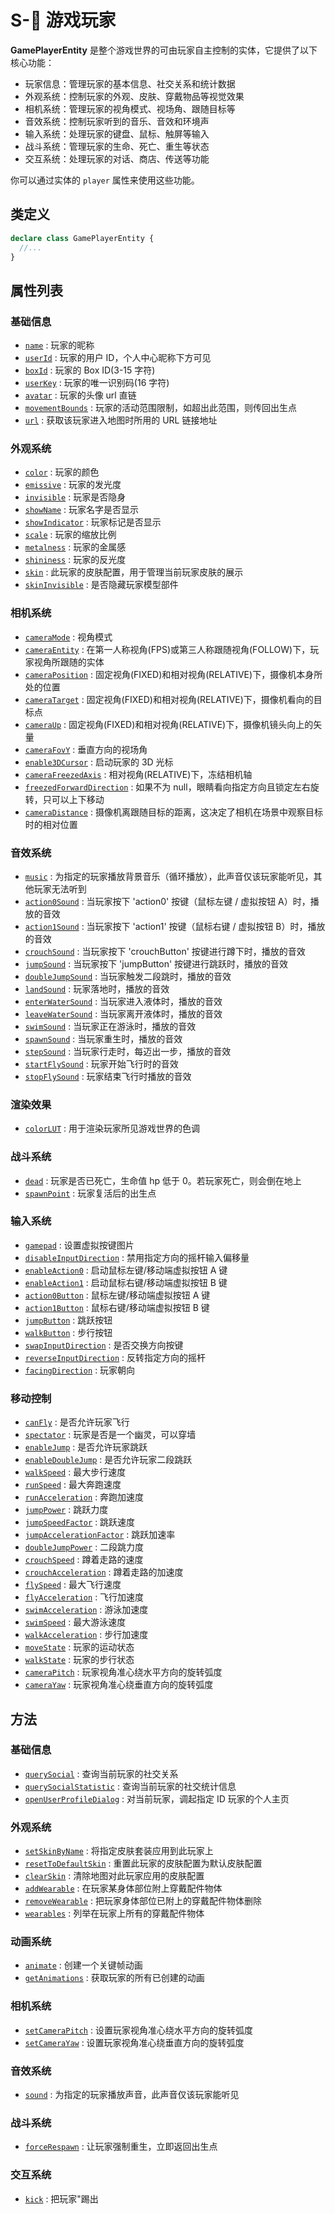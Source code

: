 # S-👤 游戏玩家

**GamePlayerEntity** 是整个游戏世界的可由玩家自主控制的实体，它提供了以下核心功能：

- 玩家信息：管理玩家的基本信息、社交关系和统计数据
- 外观系统：控制玩家的外观、皮肤、穿戴物品等视觉效果
- 相机系统：管理玩家的视角模式、视场角、跟随目标等
- 音效系统：控制玩家听到的音乐、音效和环境声
- 输入系统：处理玩家的键盘、鼠标、触屏等输入
- 战斗系统：管理玩家的生命、死亡、重生等状态
- 交互系统：处理玩家的对话、商店、传送等功能

你可以通过实体的 `player` 属性来使用这些功能。

## 类定义

```typescript
declare class GamePlayerEntity {
  //...
}
```

## 属性列表

### 基础信息

- [`name`](./info#name) : 玩家的昵称
- [`userId`](./info#userId) : 玩家的用户 ID，个人中心昵称下方可见
- [`boxId`](./info#boxId) : 玩家的 Box ID(3-15 字符)
- [`userKey`](./info#userKey) : 玩家的唯一识别码(16 字符)
- [`avatar`](./info#avatar) : 玩家的头像 url 直链
- [`movementBounds`](./info#movementBounds) : 玩家的活动范围限制，如超出此范围，则传回出生点
- [`url`](./info#url) : 获取该玩家进入地图时所用的 URL 链接地址

### 外观系统

- [`color`](./appearance#color) : 玩家的颜色
- [`emissive`](./appearance#emissive) : 玩家的发光度
- [`invisible`](./appearance#invisible) : 玩家是否隐身
- [`showName`](./appearance#showName) : 玩家名字是否显示
- [`showIndicator`](./appearance#showIndicator) : 玩家标记是否显示
- [`scale`](./appearance#scale) : 玩家的缩放比例
- [`metalness`](./appearance#metalness) : 玩家的金属感
- [`shininess`](./appearance#shininess) : 玩家的反光度
- [`skin`](./appearance#skin) : 此玩家的皮肤配置，用于管理当前玩家皮肤的展示
- [`skinInvisible`](./appearance#skinInvisible) : 是否隐藏玩家模型部件

### 相机系统

- [`cameraMode`](./camera#cameraMode) : 视角模式
- [`cameraEntity`](./camera#cameraEntity) : 在第一人称视角(FPS)或第三人称跟随视角(FOLLOW)下，玩家视角所跟随的实体
- [`cameraPosition`](./camera#cameraPosition) : 固定视角(FIXED)和相对视角(RELATIVE)下，摄像机本身所处的位置
- [`cameraTarget`](./camera#cameraTarget) : 固定视角(FIXED)和相对视角(RELATIVE)下，摄像机看向的目标点
- [`cameraUp`](./camera#cameraUp) : 固定视角(FIXED)和相对视角(RELATIVE)下，摄像机镜头向上的矢量
- [`cameraFovY`](./camera#cameraFovY) : 垂直方向的视场角
- [`enable3DCursor`](./camera#enable3DCursor) : 启动玩家的 3D 光标
- [`cameraFreezedAxis`](./camera#cameraFreezedAxis) : 相对视角(RELATIVE)下，冻结相机轴
- [`freezedForwardDirection`](./camera#freezedForwardDirection) : 如果不为 null，眼睛看向指定方向且锁定左右旋转，只可以上下移动
- [`cameraDistance`](./camera#cameraDistance) : 摄像机离跟随目标的距离，这决定了相机在场景中观察目标时的相对位置

### 音效系统

- [`music`](./music#music) : 为指定的玩家播放背景音乐（循环播放），此声音仅该玩家能听见，其他玩家无法听到
- [`action0Sound`](./music#action0Sound) : 当玩家按下 'action0' 按键（鼠标左键 / 虚拟按钮 A）时，播放的音效
- [`action1Sound`](./music#action1Sound) : 当玩家按下 'action1' 按键（鼠标右键 / 虚拟按钮 B）时，播放的音效
- [`crouchSound`](./music#crouchSound) : 当玩家按下 'crouchButton' 按键进行蹲下时，播放的音效
- [`jumpSound`](./music#jumpSound) : 当玩家按下 'jumpButton' 按键进行跳跃时，播放的音效
- [`doubleJumpSound`](./music#doubleJumpSound) : 当玩家触发二段跳时，播放的音效
- [`landSound`](./music#landSound) : 玩家落地时，播放的音效
- [`enterWaterSound`](./music#enterWaterSound) : 当玩家进入液体时，播放的音效
- [`leaveWaterSound`](./music#leaveWaterSound) : 当玩家离开液体时，播放的音效
- [`swimSound`](./music#swimSound) : 当玩家正在游泳时，播放的音效
- [`spawnSound`](./music#spawnSound) : 当玩家重生时，播放的音效
- [`stepSound`](./music#stepSound) : 当玩家行走时，每迈出一步，播放的音效
- [`startFlySound`](./music#startFlySound) : 玩家开始飞行时的音效
- [`stopFlySound`](./music#stopFlySound) : 玩家结束飞行时播放的音效

### 渲染效果

- [`colorLUT`](./colorLUT#colorLUT) : 用于渲染玩家所见游戏世界的色调

### 战斗系统

- [`dead`](./fight#dead) : 玩家是否已死亡，生命值 hp 低于 0。若玩家死亡，则会倒在地上
- [`spawnPoint`](./fight#spawnPoint) : 玩家复活后的出生点

### 输入系统

- [`gamepad`](./input#gamepad) : 设置虚拟按键图片
- [`disableInputDirection`](./input#disableInputDirection) : 禁用指定方向的摇杆输入偏移量
- [`enableAction0`](./input#enableAction0) : 启动鼠标左键/移动端虚拟按钮 A 键
- [`enableAction1`](./input#enableAction1) : 启动鼠标右键/移动端虚拟按钮 B 键
- [`action0Button`](./input#action0Button) : 鼠标左键/移动端虚拟按钮 A 键
- [`action1Button`](./input#action1Button) : 鼠标右键/移动端虚拟按钮 B 键
- [`jumpButton`](./input#jumpButton) : 跳跃按钮
- [`walkButton`](./input#walkButton) : 步行按钮
- [`swapInputDirection`](./input#swapInputDirection) : 是否交换方向按键
- [`reverseInputDirection`](./input#reverseInputDirection) : 反转指定方向的摇杆
- [`facingDirection`](./input#facingDirection) : 玩家朝向

### 移动控制

- [`canFly`](./input#canFly) : 是否允许玩家飞行
- [`spectator`](./input#spectator) : 玩家是否是一个幽灵，可以穿墙
- [`enableJump`](./input#enableJump) : 是否允许玩家跳跃
- [`enableDoubleJump`](./input#enableDoubleJump) : 是否允许玩家二段跳跃
- [`walkSpeed`](./input#walkSpeed) : 最大步行速度
- [`runSpeed`](./input#runSpeed) : 最大奔跑速度
- [`runAcceleration`](./input#runAcceleration) : 奔跑加速度
- [`jumpPower`](./input#jumpPower) : 跳跃力度
- [`jumpSpeedFactor`](./input#jumpSpeedFactor) : 跳跃速度
- [`jumpAccelerationFactor`](./input#jumpAccelerationFactor) : 跳跃加速率
- [`doubleJumpPower`](./input#doubleJumpPower) : 二段跳力度
- [`crouchSpeed`](./input#crouchSpeed) : 蹲着走路的速度
- [`crouchAcceleration`](./input#crouchAcceleration) : 蹲着走路的加速度
- [`flySpeed`](./input#flySpeed) : 最大飞行速度
- [`flyAcceleration`](./input#flyAcceleration) : 飞行加速度
- [`swimAcceleration`](./input#swimAcceleration) : 游泳加速度
- [`swimSpeed`](./input#swimSpeed) : 最大游泳速度
- [`walkAcceleration`](./input#walkAcceleration) : 步行加速度
- [`moveState`](./input#moveState) : 玩家的运动状态
- [`walkState`](./input#walkState) : 玩家的步行状态
- [`cameraPitch`](./input#cameraPitch) : 玩家视角准心绕水平方向的旋转弧度
- [`cameraYaw`](./input#cameraYaw) : 玩家视角准心绕垂直方向的旋转弧度

## 方法

### 基础信息

- [`querySocial`](./info#querySocial) : 查询当前玩家的社交关系
- [`querySocialStatistic`](./info#querySocialStatistic) : 查询当前玩家的社交统计信息
- [`openUserProfileDialog`](./info#openUserProfileDialog) : 对当前玩家，调起指定 ID 玩家的个人主页

### 外观系统

- [`setSkinByName`](./appearance#setSkinByName) : 将指定皮肤套装应用到此玩家上
- [`resetToDefaultSkin`](./appearance#resetToDefaultSkin) : 重置此玩家的皮肤配置为默认皮肤配置
- [`clearSkin`](./appearance#clearSkin) : 清除地图对此玩家应用的皮肤配置
- [`addWearable`](./appearance#addWearable) : 在玩家某身体部位附上穿戴配件物体
- [`removeWearable`](./appearance#removeWearable) : 把玩家身体部位已附上的穿戴配件物体删除
- [`wearables`](./appearance#wearables) : 列举在玩家上所有的穿戴配件物体

### 动画系统

- [`animate`](./animate#animate) : 创建一个关键帧动画
- [`getAnimations`](./animate#getAnimations) : 获取玩家的所有已创建的动画

### 相机系统

- [`setCameraPitch`](./camera#setCameraPitch) : 设置玩家视角准心绕水平方向的旋转弧度
- [`setCameraYaw`](./camera#setCameraYaw) : 设置玩家视角准心绕垂直方向的旋转弧度

### 音效系统

- [`sound`](./music#sound) : 为指定的玩家播放声音，此声音仅该玩家能听见

### 战斗系统

- [`forceRespawn`](./fight#forceRespawn) : 让玩家强制重生，立即返回出生点

### 交互系统

- [`kick`](./input#kick) : 把玩家"踢出
